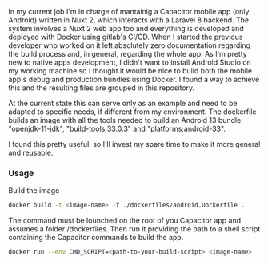 In my current job I'm in charge of mantainig a Capacitor mobile app (only Android) written in Nuxt 2, which interacts with a Laravel 8 backend. The system involves a Nuxt 2 web app too and everything is developed and deployed with Docker using gitlab's CI/CD. When I started the previous developer who worked on it left absolutely zero documentation regarding the build process and, in general, regarding the whole app.
As I'm pretty new to native apps development, I didn't want to install Android Studio on my working machine so I thought it would be nice to build both the mobile app's debug and production bundles using Docker. I found a way to achieve this and the resulting files are grouped in this repository.

At the current state this can serve only as an example and need to be adapted to specific needs, if different from my environment.
The dockerfile builds an image with all the tools needed to build an Android 13 bundle: "openjdk-11-jdk", "build-tools;33.0.3" and "platforms;android-33".

I found this pretty useful, so I'll invest my spare time to make it more general and reusable.

### Usage

Build the image

```bash
docker build -t <image-name> -f ./dockerfiles/android.Dockerfile .
```

The command must be lounched on the root of you Capacitor app and assumes a folder /dockerfiles.
Then run it providing the path to a shell script containing the Capacitor commands to build the app.

```bash
docker run --env CMD_SCRIPT=<path-to-your-build-script> <image-name>
```
